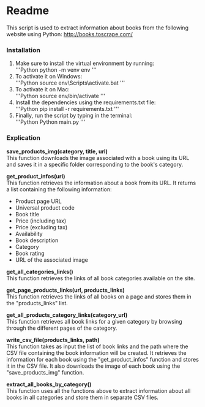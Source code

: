 # Readme

This script is used to extract information about books from the following website using Python:
http://books.toscrape.com/

### Installation

1. Make sure to install the virtual environment by running:\
   '''Python
   python -m venv env
   '''
2. To activate it on Windows:\
   '''Python
   source env\Scripts\activate.bat
   '''
3. To activate it on Mac:\
   '''Python
   source env/bin/activate
   '''
4. Install the dependencies using the requirements.txt file:\
   '''Python
   pip install -r requirements.txt
   '''
5. Finally, run the script by typing in the terminal:\
   '''Python
   Python main.py
   '''

### Explication

**save_products_img(category, title, url)**\
This function downloads the image associated with a book using its URL and saves it in a specific folder corresponding to the book's category.

**get_product_infos(url)**\
This function retrieves the information about a book from its URL. It returns a list containing the following information:

- Product page URL
- Universal product code
- Book title
- Price (including tax)
- Price (excluding tax)
- Availability
- Book description
- Category
- Book rating
- URL of the associated image

**get_all_categories_links()**\
This function retrieves the links of all book categories available on the site.

**get_page_products_links(url, products_links)**\
This function retrieves the links of all books on a page and stores them in the "products_links" list.

**get_all_products_category_links(category_url)**\
This function retrieves all book links for a given category by browsing through the different pages of the category.

**write_csv_file(products_links, path)**\
This function takes as input the list of book links and the path where the CSV file containing the book information will be created. It retrieves the information for each book using the "get_product_infos" function and stores it in the CSV file. It also downloads the image of each book using the "save_products_img" function.

**extract_all_books_by_category()**\
This function uses all the functions above to extract information about all books in all categories and store them in separate CSV files.
